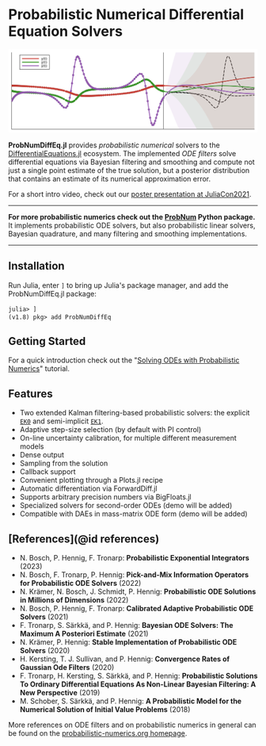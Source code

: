 # Probabilistic Numerical Differential Equation Solvers

![Banner](https://raw.githubusercontent.com/nathanaelbosch/ProbNumDiffEq.jl/main/examples/banner.svg)

__ProbNumDiffEq.jl__ provides _probabilistic numerical_ solvers to the
[DifferentialEquations.jl](https://diffeq.sciml.ai/stable/) ecosystem.
The implemented _ODE filters_ solve differential equations via Bayesian filtering and smoothing and compute not just a single point estimate of the true solution, but a posterior distribution that contains an estimate of its numerical approximation error.

For a short intro video, check out our [poster presentation at JuliaCon2021](https://www.youtube.com/watch?v=EMFl6ytP3iQ).

---

__For more probabilistic numerics check out the [ProbNum](https://probnum.readthedocs.io/en/latest/) Python package.__
It implements probabilistic ODE solvers, but also probabilistic linear solvers, Bayesian quadrature, and many filtering and smoothing implementations.

---

## Installation

Run Julia, enter `]` to bring up Julia's package manager, and add the ProbNumDiffEq.jl package:

```
julia> ]
(v1.8) pkg> add ProbNumDiffEq
```

## Getting Started

For a quick introduction check out the "[Solving ODEs with Probabilistic Numerics](@ref)" tutorial.

## Features

  - Two extended Kalman filtering-based probabilistic solvers: the explicit [`EK0`](@ref) and semi-implicit [`EK1`](@ref).
  - Adaptive step-size selection (by default with PI control)
  - On-line uncertainty calibration, for multiple different measurement models
  - Dense output
  - Sampling from the solution
  - Callback support
  - Convenient plotting through a Plots.jl recipe
  - Automatic differentiation via ForwardDiff.jl
  - Supports arbitrary precision numbers via BigFloats.jl
  - Specialized solvers for second-order ODEs (demo will be added)
  - Compatible with DAEs in mass-matrix ODE form (demo will be added)


## [References](@id references)

  - N. Bosch, P. Hennig, F. Tronarp: **Probabilistic Exponential Integrators** (2023)
  - N. Bosch, F. Tronarp, P. Hennig: **Pick-and-Mix Information Operators for Probabilistic ODE Solvers** (2022)
  - N. Krämer, N. Bosch, J. Schmidt, P. Hennig: **Probabilistic ODE Solutions in Millions of Dimensions** (2022)
  - N. Bosch, P. Hennig, F. Tronarp: **Calibrated Adaptive Probabilistic ODE Solvers** (2021)
  - F. Tronarp, S. Särkkä, and P. Hennig: **Bayesian ODE Solvers: The Maximum A Posteriori Estimate** (2021)
  - N. Krämer, P. Hennig: **Stable Implementation of Probabilistic ODE Solvers** (2020)
  - H. Kersting, T. J. Sullivan, and P. Hennig: **Convergence Rates of Gaussian Ode Filters** (2020)
  - F. Tronarp, H. Kersting, S. Särkkä, and P. Hennig: **Probabilistic Solutions To Ordinary Differential Equations As Non-Linear Bayesian Filtering: A New Perspective** (2019)
  - M. Schober, S. Särkkä, and P. Hennig: **A Probabilistic Model for the Numerical Solution of Initial Value Problems** (2018)

More references on ODE filters and on probabilistic numerics in general can be found on the [probabilistic-numerics.org homepage](https://www.probabilistic-numerics.org/research/general/).
